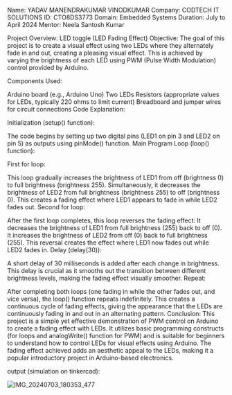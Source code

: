 Name: YADAV MANENDRAKUMAR VINODKUMAR
Company: CODTECH IT SOLUTIONS
ID: CTO8DS3773
Domain: Embedded Systems
Duration: July to April 2024
Mentor: Neela Santosh Kumar


Project Overview: LED toggle (LED Fading Effect)
Objective:
The goal of this project is to create a visual effect using two LEDs where they alternately fade in and out, creating a pleasing visual effect. This is achieved by varying the brightness of each LED using PWM (Pulse Width Modulation) control provided by Arduino.

Components Used:

Arduino board (e.g., Arduino Uno)
Two LEDs
Resistors (appropriate values for LEDs, typically 220 ohms to limit current)
Breadboard and jumper wires for circuit connections
Code Explanation:

Initialization (setup() function):

The code begins by setting up two digital pins (LED1 on pin 3 and LED2 on pin 5) as outputs using pinMode() function.
Main Program Loop (loop() function):

First for loop:

This loop gradually increases the brightness of LED1 from off (brightness 0) to full brightness (brightness 255).
Simultaneously, it decreases the brightness of LED2 from full brightness (brightness 255) to off (brightness 0).
This creates a fading effect where LED1 appears to fade in while LED2 fades out.
Second for loop:

After the first loop completes, this loop reverses the fading effect:
It decreases the brightness of LED1 from full brightness (255) back to off (0).
It increases the brightness of LED2 from off (0) back to full brightness (255).
This reversal creates the effect where LED1 now fades out while LED2 fades in.
Delay (delay(30)):

A short delay of 30 milliseconds is added after each change in brightness. This delay is crucial as it smooths out the transition between different brightness levels, making the fading effect visually smoother.
Repeat:

After completing both loops (one fading in while the other fades out, and vice versa), the loop() function repeats indefinitely.
This creates a continuous cycle of fading effects, giving the appearance that the LEDs are continuously fading in and out in an alternating pattern.
Conclusion:
This project is a simple yet effective demonstration of PWM control on Arduino to create a fading effect with LEDs. It utilizes basic programming constructs (for loops and analogWrite() function for PWM) and is suitable for beginners to understand how to control LEDs for visual effects using Arduino. The fading effect achieved adds an aesthetic appeal to the LEDs, making it a popular introductory project in Arduino-based electronics.

output (simulation on tinkercad):

![IMG_20240703_180353_477](https://github.com/manendra23-flame/CODETECH-TASK1/assets/174607434/ca17b8aa-d8e8-48ef-bc36-4c858b319e51)

